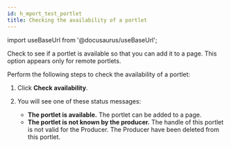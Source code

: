 ```yaml
---
id: h_mport_test_portlet
title: Checking the availability of a portlet
---
```

import useBaseUrl from '@docusaurus/useBaseUrl';



Check to see if a portlet is available so that you can add it to a page. This option appears only for remote portlets.

Perform the following steps to check the availability of a portlet:

1.  Click **Check availability**.

2.  You will see one of these status messages:

    -   **The portlet is available.** The portlet can be added to a page.
    -   **The portlet is not known by the producer.** The handle of this portlet is not valid for the Producer. The Producer have been deleted from this portlet.

